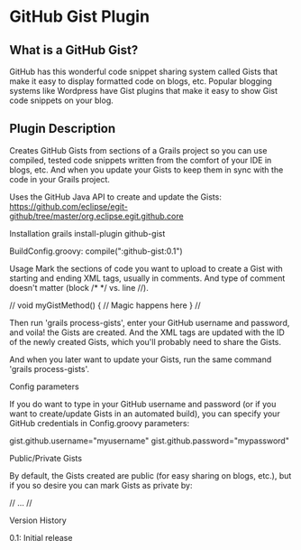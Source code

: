 # GitHub Gist Plugin

## What is a GitHub Gist?
GitHub has this wonderful code snippet sharing system called Gists that make it easy to display formatted code on blogs, etc.
Popular blogging systems like Wordpress have Gist plugins that make it easy to show Gist code snippets on your blog.

## Plugin Description
Creates GitHub Gists from sections of a Grails project so you can use compiled, tested code snippets written from the comfort of your IDE in blogs, etc.
And when you update your Gists to keep them in sync with the code in your Grails project.

Uses the GitHub Java API to create and update the Gists: https://github.com/eclipse/egit-github/tree/master/org.eclipse.egit.github.core

Installation
grails install-plugin github-gist

BuildConfig.groovy:
compile(":github-gist:0.1")

Usage
Mark the sections of code you want to upload to create a Gist with starting and ending <gist></gist> XML tags, usually in comments.
And type of comment doesn't matter (block /* */ vs. line //).

// <gist>
void myGistMethod() {
  // Magic happens here
}
// </gist>

Then run 'grails process-gists', enter your GitHub username and password, and voila! the Gists are created.
And the <gist> XML tags are updated with the ID of the newly created Gists, which you'll probably need to share the Gists.

And when you later want to update your Gists, run the same command 'grails process-gists'.

Config parameters

If you do want to type in your GitHub username and password (or if you want to create/update Gists in an automated build), you can specify your GitHub credentials in Config.groovy parameters:

gist.github.username="myusername"
gist.github.password="mypassword"

Public/Private Gists

By default, the Gists created are public (for easy sharing on blogs, etc.), but if you so desire you can mark Gists as private by:

// <gist public="false">
...
// </gist>

Version History

0.1: Initial release